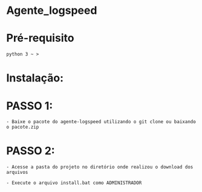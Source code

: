 # Agente_logspeed

# Pré-requisito
	python 3 ~ >


# Instalação:

# PASSO 1:
	
	- Baixe o pacote do agente-logspeed utilizando o git clone ou baixando o pacote.zip

# PASSO 2:
	
	- Acesse a pasta do projeto no diretório onde realizou o download dos arquivos
	
	- Execute o arquivo install.bat como ADMINISTRADOR
